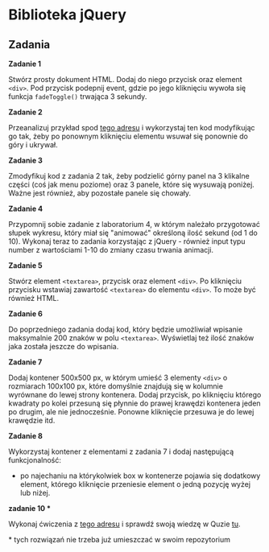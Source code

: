 # Biblioteka jQuery

## Zadania

__Zadanie 1__

Stwórz prosty dokument HTML. Dodaj do niego przycisk oraz element `<div>`. Pod przycisk podepnij event, gdzie po jego kliknięciu wywoła się funkcja `fadeToggle()` trwająca 3 sekundy.

__Zadanie 2__

Przeanalizuj przykład spod [tego adresu](https://www.w3schools.com/jquery/tryit.asp?filename=tryjquery_slide_down) i wykorzystaj ten kod modyfikując go tak, żeby po ponownym kliknięciu elementu wsuwał się ponownie do góry i ukrywał.

__Zadanie 3__

Zmodyfikuj kod z zadania 2 tak, żeby podzielić górny panel na 3 klikalne części (coś jak menu poziome) oraz 3 panele, które się wysuwają poniżej. Ważne jest również, aby pozostałe panele się chowały.

__Zadanie 4__

Przypomnij sobie zadanie z laboratorium 4, w którym należało przygotować słupek wykresu, który miał się "animować" określoną ilość sekund (od 1 do 10). Wykonaj teraz to zadania korzystając z jQuery - również input typu number z wartościami 1-10 do zmiany czasu trwania animacji.

__Zadanie 5__

Stwórz element `<textarea>`, przycisk oraz element `<div>`. Po kliknięciu przycisku wstawiaj zawartość `<textarea>` do elementu `<div>`. To może być również HTML.

__Zadanie 6__

Do poprzedniego zadania dodaj kod, który będzie umożliwiał wpisanie maksymalnie 200 znaków w polu `<textarea>`. Wyświetlaj też ilość znaków jaka została jeszcze do wpisania.

__Zadanie 7__

Dodaj kontener 500x500 px, w którym umieść 3 elementy `<div>` o rozmiarach 100x100 px, które domyślnie znajdują się w kolumnie wyrównane do lewej strony kontenera. Dodaj przycisk, po kliknięciu którego kwadraty po kolei przesuną się płynnie do prawej krawędzi kontenera jeden po drugim, ale nie jednocześnie. Ponowne kliknięcie przesuwa je do lewej krawędzie itd.

__Zadanie 8__

Wykorzystaj kontener z elementami z zadania 7 i dodaj następującą funkcjonalność:
* po najechaniu na którykolwiek box w kontenerze pojawia się dodatkowy element, którego kliknięcie przeniesie element o jedną pozycję wyżej lub niżej.

__zadanie 10 *__

Wykonaj ćwiczenia z [tego adresu](https://www.w3schools.com/jquery/jquery_exercises.asp) i sprawdź swoją wiedzę w Quzie [tu](https://www.w3schools.com/jquery/jquery_quiz.asp).

\* tych rozwiązań nie trzeba już umieszczać w swoim repozytorium
